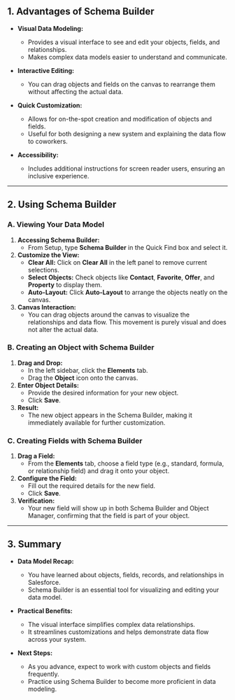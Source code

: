 ## 1. Advantages of Schema Builder

- **Visual Data Modeling:**  
  - Provides a visual interface to see and edit your objects, fields, and relationships.
  - Makes complex data models easier to understand and communicate.
  
- **Interactive Editing:**  
  - You can drag objects and fields on the canvas to rearrange them without affecting the actual data.
  
- **Quick Customization:**  
  - Allows for on-the-spot creation and modification of objects and fields.
  - Useful for both designing a new system and explaining the data flow to coworkers.

- **Accessibility:**  
  - Includes additional instructions for screen reader users, ensuring an inclusive experience.

---

## 2. Using Schema Builder

### A. Viewing Your Data Model

1. **Accessing Schema Builder:**  
   - From Setup, type **Schema Builder** in the Quick Find box and select it.
2. **Customize the View:**
   - **Clear All:** Click on **Clear All** in the left panel to remove current selections.
   - **Select Objects:** Check objects like **Contact**, **Favorite**, **Offer**, and **Property** to display them.
   - **Auto-Layout:** Click **Auto-Layout** to arrange the objects neatly on the canvas.
3. **Canvas Interaction:**  
   - You can drag objects around the canvas to visualize the relationships and data flow. This movement is purely visual and does not alter the actual data.

### B. Creating an Object with Schema Builder

1. **Drag and Drop:**
   - In the left sidebar, click the **Elements** tab.
   - Drag the **Object** icon onto the canvas.
2. **Enter Object Details:**
   - Provide the desired information for your new object.
   - Click **Save**.
3. **Result:**  
   - The new object appears in the Schema Builder, making it immediately available for further customization.

### C. Creating Fields with Schema Builder

1. **Drag a Field:**
   - From the **Elements** tab, choose a field type (e.g., standard, formula, or relationship field) and drag it onto your object.
2. **Configure the Field:**
   - Fill out the required details for the new field.
   - Click **Save**.
3. **Verification:**
   - Your new field will show up in both Schema Builder and Object Manager, confirming that the field is part of your object.

---

## 3. Summary

- **Data Model Recap:**
  - You have learned about objects, fields, records, and relationships in Salesforce.
  - Schema Builder is an essential tool for visualizing and editing your data model.

- **Practical Benefits:**
  - The visual interface simplifies complex data relationships.
  - It streamlines customizations and helps demonstrate data flow across your system.

- **Next Steps:**
  - As you advance, expect to work with custom objects and fields frequently.
  - Practice using Schema Builder to become more proficient in data modeling.
